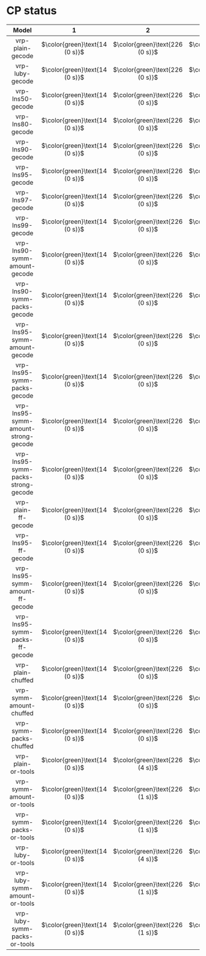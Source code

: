 # CP status
| $\text{Model}$ | $1$ | $2$ | $3$ | $4$ | $5$ | $6$ | $7$ | $8$ | $9$ | $10$ | $11$ | $12$ | $13$ | $14$ | $15$ | $16$ | $17$ | $18$ | $19$ | $20$ | $21$ |
|:-:| :---:|:---:|:---:|:---:|:---:|:---:|:---:|:---:|:---:|:---:|:---:|:---:|:---:|:---:|:---:|:---:|:---:|:---:|:---:|:---:|:---:|
$\text{vrp-plain-gecode}$ | $\color{green}\text{14 (0 s)}$ | $\color{green}\text{226 (0 s)}$ | $\color{green}\text{12 (0 s)}$ | $\color{green}\text{220 (0 s)}$ | $\color{green}\text{206 (0 s)}$ | $\color{green}\text{322 (0 s)}$ | $\color{orange}\text{201 (300 s)}$ | $\color{green}\text{186 (1 s)}$ | $\color{green}\text{436 (91 s)}$ | $\color{green}\text{244 (4 s)}$ | $\color{orange}\text{594 (300 s)}$ | $\color{orange}\text{449 (300 s)}$ | $\color{orange}\text{648 (300 s)}$ | $\color{orange}\text{725 (300 s)}$ | $\color{orange}\text{659 (300 s)}$ | $\color{orange}\text{451 (300 s)}$ | $\color{orange}\text{1324 (300 s)}$ | $\color{orange}\text{691 (300 s)}$ | $\color{orange}\text{554 (300 s)}$ | $\color{orange}\text{1139 (300 s)}$ | $\color{orange}\text{779 (300 s)}$ | 
$\text{vrp-luby-gecode}$ | $\color{green}\text{14 (0 s)}$ | $\color{green}\text{226 (0 s)}$ | $\color{green}\text{12 (0 s)}$ | $\color{green}\text{220 (0 s)}$ | $\color{green}\text{206 (0 s)}$ | $\color{green}\text{322 (0 s)}$ | $\color{green}\text{167 (14 s)}$ | $\color{green}\text{186 (0 s)}$ | $\color{green}\text{436 (0 s)}$ | $\color{green}\text{244 (0 s)}$ | $\color{orange}\text{597 (300 s)}$ | $\color{orange}\text{428 (300 s)}$ | $\color{orange}\text{704 (300 s)}$ | $\color{orange}\text{972 (300 s)}$ | $\color{orange}\text{901 (300 s)}$ | $\color{orange}\text{294 (300 s)}$ | $\color{orange}\text{1468 (300 s)}$ | $\color{orange}\text{806 (300 s)}$ | $\color{orange}\text{412 (300 s)}$ | $\color{orange}\text{1369 (300 s)}$ | $\color{orange}\text{687 (300 s)}$ | 
$\text{vrp-lns50-gecode}$ | $\color{green}\text{14 (0 s)}$ | $\color{green}\text{226 (0 s)}$ | $\color{green}\text{12 (0 s)}$ | $\color{green}\text{220 (0 s)}$ | $\color{green}\text{206 (0 s)}$ | $\color{green}\text{322 (0 s)}$ | $\color{green}\text{167 (0 s)}$ | $\color{green}\text{186 (0 s)}$ | $\color{green}\text{436 (0 s)}$ | $\color{green}\text{244 (0 s)}$ | $\color{orange}\text{569 (300 s)}$ | $\color{orange}\text{394 (300 s)}$ | $\color{orange}\text{680 (300 s)}$ | $\color{orange}\text{841 (300 s)}$ | $\color{orange}\text{839 (300 s)}$ | $\color{green}\text{286 (181 s)}$ | $\color{orange}\text{1235 (300 s)}$ | $\color{orange}\text{715 (300 s)}$ | $\color{orange}\text{395 (300 s)}$ | $\color{orange}\text{1208 (300 s)}$ | $\color{orange}\text{628 (300 s)}$ | 
$\text{vrp-lns80-gecode}$ | $\color{green}\text{14 (0 s)}$ | $\color{green}\text{226 (0 s)}$ | $\color{green}\text{12 (0 s)}$ | $\color{green}\text{220 (0 s)}$ | $\color{green}\text{206 (0 s)}$ | $\color{green}\text{322 (0 s)}$ | $\color{green}\text{167 (0 s)}$ | $\color{green}\text{186 (0 s)}$ | $\color{green}\text{436 (0 s)}$ | $\color{green}\text{244 (0 s)}$ | $\color{orange}\text{528 (300 s)}$ | $\color{orange}\text{375 (300 s)}$ | $\color{orange}\text{656 (300 s)}$ | $\color{orange}\text{794 (300 s)}$ | $\color{orange}\text{765 (300 s)}$ | $\color{green}\text{286 (13 s)}$ | $\color{orange}\text{1119 (300 s)}$ | $\color{orange}\text{675 (300 s)}$ | $\color{orange}\text{336 (300 s)}$ | $\color{orange}\text{1104 (300 s)}$ | $\color{orange}\text{600 (300 s)}$ | 
$\text{vrp-lns90-gecode}$ | $\color{green}\text{14 (0 s)}$ | $\color{green}\text{226 (0 s)}$ | $\color{green}\text{12 (0 s)}$ | $\color{green}\text{220 (0 s)}$ | $\color{green}\text{206 (0 s)}$ | $\color{green}\text{322 (0 s)}$ | $\color{green}\text{167 (0 s)}$ | $\color{green}\text{186 (0 s)}$ | $\color{green}\text{436 (0 s)}$ | $\color{green}\text{244 (0 s)}$ | $\color{orange}\text{512 (300 s)}$ | $\color{orange}\text{348 (300 s)}$ | $\color{orange}\text{648 (300 s)}$ | $\color{orange}\text{767 (300 s)}$ | $\color{orange}\text{782 (300 s)}$ | $\color{green}\text{286 (1 s)}$ | $\color{orange}\text{1101 (300 s)}$ | $\color{orange}\text{664 (300 s)}$ | $\color{green}\text{334 (41 s)}$ | $\color{orange}\text{1059 (300 s)}$ | $\color{orange}\text{569 (300 s)}$ | 
$\text{vrp-lns95-gecode}$ | $\color{green}\text{14 (0 s)}$ | $\color{green}\text{226 (0 s)}$ | $\color{green}\text{12 (0 s)}$ | $\color{green}\text{220 (0 s)}$ | $\color{green}\text{206 (0 s)}$ | $\color{green}\text{322 (0 s)}$ | $\color{green}\text{167 (0 s)}$ | $\color{green}\text{186 (0 s)}$ | $\color{green}\text{436 (0 s)}$ | $\color{green}\text{244 (0 s)}$ | $\color{orange}\text{490 (300 s)}$ | $\color{green}\text{346 (77 s)}$ | $\color{orange}\text{616 (300 s)}$ | $\color{orange}\text{715 (300 s)}$ | $\color{orange}\text{738 (300 s)}$ | $\color{green}\text{286 (6 s)}$ | $\color{orange}\text{1076 (300 s)}$ | $\color{orange}\text{662 (300 s)}$ | $\color{green}\text{334 (189 s)}$ | $\color{orange}\text{1068 (300 s)}$ | $\color{orange}\text{516 (300 s)}$ | 
$\text{vrp-lns97-gecode}$ | $\color{green}\text{14 (0 s)}$ | $\color{green}\text{226 (0 s)}$ | $\color{green}\text{12 (0 s)}$ | $\color{green}\text{220 (0 s)}$ | $\color{green}\text{206 (0 s)}$ | $\color{green}\text{322 (0 s)}$ | $\color{green}\text{167 (2 s)}$ | $\color{green}\text{186 (0 s)}$ | $\color{green}\text{436 (0 s)}$ | $\color{green}\text{244 (0 s)}$ | $\color{orange}\text{568 (300 s)}$ | $\color{green}\text{346 (187 s)}$ | $\color{orange}\text{704 (300 s)}$ | $\color{orange}\text{741 (300 s)}$ | $\color{orange}\text{818 (300 s)}$ | $\color{green}\text{286 (8 s)}$ | $\color{orange}\text{1154 (300 s)}$ | $\color{orange}\text{685 (300 s)}$ | $\color{green}\text{334 (32 s)}$ | $\color{orange}\text{1145 (300 s)}$ | $\color{orange}\text{568 (300 s)}$ | 
$\text{vrp-lns99-gecode}$ | $\color{green}\text{14 (0 s)}$ | $\color{green}\text{226 (0 s)}$ | $\color{green}\text{12 (0 s)}$ | $\color{green}\text{220 (0 s)}$ | $\color{green}\text{206 (0 s)}$ | $\color{green}\text{322 (0 s)}$ | $\color{orange}\text{215 (300 s)}$ | $\color{green}\text{186 (0 s)}$ | $\color{green}\text{436 (0 s)}$ | $\color{orange}\text{289 (300 s)}$ | $\color{orange}\text{600 (300 s)}$ | $\color{orange}\text{444 (300 s)}$ | $\color{orange}\text{734 (300 s)}$ | $\color{orange}\text{744 (300 s)}$ | $\color{orange}\text{822 (300 s)}$ | $\color{orange}\text{414 (300 s)}$ | $\color{orange}\text{1384 (300 s)}$ | $\color{orange}\text{642 (300 s)}$ | $\color{orange}\text{453 (300 s)}$ | $\color{orange}\text{1117 (300 s)}$ | $\color{orange}\text{638 (300 s)}$ | 
$\text{vrp-lns90-symm-amount-gecode}$ | $\color{green}\text{14 (0 s)}$ | $\color{green}\text{226 (0 s)}$ | $\color{green}\text{12 (0 s)}$ | $\color{green}\text{220 (0 s)}$ | $\color{green}\text{206 (0 s)}$ | $\color{green}\text{322 (0 s)}$ | $\color{green}\text{167 (0 s)}$ | $\color{green}\text{186 (0 s)}$ | $\color{green}\text{436 (0 s)}$ | $\color{green}\text{244 (0 s)}$ | $-$ | $\color{orange}\text{352 (300 s)}$ | $\color{orange}\text{574 (300 s)}$ | $-$ | $\color{orange}\text{828 (300 s)}$ | $\color{green}\text{286 (25 s)}$ | $-$ | $-$ | $-$ | $-$ | $-$ | 
$\text{vrp-lns90-symm-packs-gecode}$ | $\color{green}\text{14 (0 s)}$ | $\color{green}\text{226 (0 s)}$ | $\color{green}\text{12 (0 s)}$ | $\color{green}\text{220 (0 s)}$ | $\color{green}\text{206 (0 s)}$ | $\color{green}\text{322 (0 s)}$ | $\color{green}\text{167 (0 s)}$ | $\color{green}\text{186 (0 s)}$ | $\color{green}\text{436 (0 s)}$ | $\color{green}\text{244 (0 s)}$ | $\color{orange}\text{514 (300 s)}$ | $\color{green}\text{346 (185 s)}$ | $\color{orange}\text{670 (300 s)}$ | $\color{orange}\text{772 (300 s)}$ | $\color{orange}\text{758 (300 s)}$ | $\color{green}\text{286 (9 s)}$ | $\color{orange}\text{1101 (300 s)}$ | $\color{orange}\text{652 (300 s)}$ | $\color{green}\text{334 (54 s)}$ | $\color{orange}\text{1076 (300 s)}$ | $\color{orange}\text{577 (300 s)}$ | 
$\text{vrp-lns95-symm-amount-gecode}$ | $\color{green}\text{14 (0 s)}$ | $\color{green}\text{226 (0 s)}$ | $\color{green}\text{12 (0 s)}$ | $\color{green}\text{220 (0 s)}$ | $\color{green}\text{206 (0 s)}$ | $\color{green}\text{322 (0 s)}$ | $\color{green}\text{167 (0 s)}$ | $\color{green}\text{186 (0 s)}$ | $\color{green}\text{436 (0 s)}$ | $\color{green}\text{244 (0 s)}$ | $-$ | $-$ | $\color{orange}\text{678 (300 s)}$ | $-$ | $\color{orange}\text{797 (300 s)}$ | $\color{green}\text{286 (53 s)}$ | $-$ | $-$ | $-$ | $-$ | $-$ | 
$\text{vrp-lns95-symm-packs-gecode}$ | $\color{green}\text{14 (0 s)}$ | $\color{green}\text{226 (0 s)}$ | $\color{green}\text{12 (0 s)}$ | $\color{green}\text{220 (0 s)}$ | $\color{green}\text{206 (0 s)}$ | $\color{green}\text{322 (0 s)}$ | $\color{green}\text{167 (5 s)}$ | $\color{green}\text{186 (0 s)}$ | $\color{green}\text{436 (0 s)}$ | $\color{green}\text{244 (0 s)}$ | $\color{orange}\text{503 (300 s)}$ | $\color{orange}\text{348 (300 s)}$ | $\color{orange}\text{610 (300 s)}$ | $\color{orange}\text{792 (300 s)}$ | $\color{orange}\text{803 (300 s)}$ | $\color{green}\text{286 (14 s)}$ | $\color{orange}\text{1155 (300 s)}$ | $\color{orange}\text{620 (300 s)}$ | $\color{green}\text{334 (100 s)}$ | $\color{orange}\text{1075 (300 s)}$ | $\color{orange}\text{529 (300 s)}$ | 
$\text{vrp-lns95-symm-amount-strong-gecode}$ | $\color{green}\text{14 (0 s)}$ | $\color{green}\text{226 (0 s)}$ | $\color{green}\text{12 (0 s)}$ | $\color{green}\text{220 (0 s)}$ | $\color{green}\text{206 (0 s)}$ | $\color{green}\text{322 (0 s)}$ | $\color{green}\text{167 (0 s)}$ | $\color{green}\text{186 (0 s)}$ | $\color{green}\text{436 (0 s)}$ | $\color{green}\text{244 (0 s)}$ | $-$ | $-$ | $\color{orange}\text{624 (300 s)}$ | $-$ | $-$ | $-$ | $-$ | $-$ | $-$ | $-$ | $-$ | 
$\text{vrp-lns95-symm-packs-strong-gecode}$ | $\color{green}\text{14 (0 s)}$ | $\color{green}\text{226 (0 s)}$ | $\color{green}\text{12 (0 s)}$ | $\color{green}\text{220 (0 s)}$ | $\color{green}\text{206 (0 s)}$ | $\color{green}\text{322 (0 s)}$ | $\color{green}\text{167 (0 s)}$ | $\color{green}\text{186 (0 s)}$ | $\color{green}\text{436 (0 s)}$ | $\color{green}\text{244 (0 s)}$ | $-$ | $-$ | $\color{orange}\text{624 (300 s)}$ | $-$ | $-$ | $-$ | $-$ | $-$ | $-$ | $-$ | $-$ | 
$\text{vrp-plain-ff-gecode}$ | $\color{green}\text{14 (0 s)}$ | $\color{green}\text{226 (0 s)}$ | $\color{green}\text{12 (0 s)}$ | $\color{green}\text{220 (0 s)}$ | $\color{green}\text{206 (0 s)}$ | $\color{green}\text{322 (0 s)}$ | $\color{orange}\text{201 (300 s)}$ | $\color{green}\text{186 (1 s)}$ | $\color{green}\text{436 (92 s)}$ | $\color{green}\text{244 (4 s)}$ | $\color{orange}\text{594 (300 s)}$ | $\color{orange}\text{449 (300 s)}$ | $\color{orange}\text{648 (300 s)}$ | $\color{orange}\text{725 (300 s)}$ | $\color{orange}\text{659 (300 s)}$ | $\color{orange}\text{451 (300 s)}$ | $\color{orange}\text{1315 (300 s)}$ | $\color{orange}\text{691 (300 s)}$ | $\color{orange}\text{554 (300 s)}$ | $\color{orange}\text{1130 (300 s)}$ | $\color{orange}\text{779 (300 s)}$ | 
$\text{vrp-lns95-ff-gecode}$ | $\color{green}\text{14 (0 s)}$ | $\color{green}\text{226 (0 s)}$ | $\color{green}\text{12 (0 s)}$ | $\color{green}\text{220 (0 s)}$ | $\color{green}\text{206 (0 s)}$ | $\color{green}\text{322 (0 s)}$ | $\color{green}\text{167 (0 s)}$ | $\color{green}\text{186 (0 s)}$ | $\color{green}\text{436 (0 s)}$ | $\color{green}\text{244 (0 s)}$ | $\color{orange}\text{490 (300 s)}$ | $\color{green}\text{346 (77 s)}$ | $\color{orange}\text{612 (300 s)}$ | $\color{orange}\text{717 (300 s)}$ | $\color{orange}\text{738 (300 s)}$ | $\color{green}\text{286 (6 s)}$ | $\color{orange}\text{1076 (300 s)}$ | $\color{orange}\text{662 (300 s)}$ | $\color{green}\text{334 (187 s)}$ | $\color{orange}\text{1068 (300 s)}$ | $\color{orange}\text{516 (300 s)}$ | 
$\text{vrp-lns95-symm-amount-ff-gecode}$ | $\color{green}\text{14 (0 s)}$ | $\color{green}\text{226 (0 s)}$ | $\color{green}\text{12 (0 s)}$ | $\color{green}\text{220 (0 s)}$ | $\color{green}\text{206 (0 s)}$ | $\color{green}\text{322 (0 s)}$ | $\color{green}\text{167 (0 s)}$ | $\color{green}\text{186 (0 s)}$ | $\color{green}\text{436 (0 s)}$ | $\color{green}\text{244 (0 s)}$ | $\color{orange}\text{526 (300 s)}$ | $-$ | $\color{orange}\text{582 (300 s)}$ | $-$ | $\color{orange}\text{885 (300 s)}$ | $\color{green}\text{286 (29 s)}$ | $-$ | $-$ | $\color{green}\text{334 (210 s)}$ | $-$ | $-$ | 
$\text{vrp-lns95-symm-packs-ff-gecode}$ | $\color{green}\text{14 (0 s)}$ | $\color{green}\text{226 (0 s)}$ | $\color{green}\text{12 (0 s)}$ | $\color{green}\text{220 (0 s)}$ | $\color{green}\text{206 (0 s)}$ | $\color{green}\text{322 (0 s)}$ | $\color{green}\text{167 (5 s)}$ | $\color{green}\text{186 (0 s)}$ | $\color{green}\text{436 (0 s)}$ | $\color{green}\text{244 (0 s)}$ | $\color{orange}\text{502 (300 s)}$ | $\color{green}\text{346 (212 s)}$ | $\color{orange}\text{592 (300 s)}$ | $\color{orange}\text{742 (300 s)}$ | $\color{orange}\text{783 (300 s)}$ | $\color{orange}\text{287 (300 s)}$ | $\color{orange}\text{1155 (300 s)}$ | $\color{orange}\text{682 (300 s)}$ | $\color{green}\text{334 (180 s)}$ | $\color{orange}\text{1074 (300 s)}$ | $\color{orange}\text{550 (300 s)}$ | 
$\text{vrp-plain-chuffed}$ | $\color{green}\text{14 (0 s)}$ | $\color{green}\text{226 (0 s)}$ | $\color{green}\text{12 (0 s)}$ | $\color{green}\text{220 (0 s)}$ | $\color{green}\text{206 (0 s)}$ | $\color{green}\text{322 (0 s)}$ | $\color{green}\text{167 (15 s)}$ | $\color{green}\text{186 (0 s)}$ | $\color{green}\text{436 (15 s)}$ | $\color{green}\text{244 (3 s)}$ | $\color{orange}\text{963 (300 s)}$ | $\color{orange}\text{833 (300 s)}$ | $\color{orange}\text{1126 (300 s)}$ | $\color{orange}\text{1449 (300 s)}$ | $\color{orange}\text{1292 (228 s)}$ | $\color{orange}\text{487 (300 s)}$ | $-$ | $\color{orange}\text{1321 (300 s)}$ | $\color{orange}\text{795 (300 s)}$ | $-$ | $\color{orange}\text{2104 (300 s)}$ | 
$\text{vrp-symm-amount-chuffed}$ | $\color{green}\text{14 (0 s)}$ | $\color{green}\text{226 (0 s)}$ | $\color{green}\text{12 (0 s)}$ | $\color{green}\text{220 (0 s)}$ | $\color{green}\text{206 (0 s)}$ | $\color{green}\text{322 (0 s)}$ | $\color{green}\text{167 (126 s)}$ | $\color{green}\text{186 (0 s)}$ | $\color{green}\text{436 (0 s)}$ | $\color{green}\text{244 (1 s)}$ | $-$ | $-$ | $\color{orange}\text{1126 (300 s)}$ | $-$ | $-$ | $-$ | $-$ | $-$ | $-$ | $-$ | $-$ | 
$\text{vrp-symm-packs-chuffed}$ | $\color{green}\text{14 (0 s)}$ | $\color{green}\text{226 (0 s)}$ | $\color{green}\text{12 (0 s)}$ | $\color{green}\text{220 (0 s)}$ | $\color{green}\text{206 (0 s)}$ | $\color{green}\text{322 (0 s)}$ | $\color{green}\text{167 (22 s)}$ | $\color{green}\text{186 (0 s)}$ | $\color{green}\text{436 (1 s)}$ | $\color{green}\text{244 (0 s)}$ | $\color{orange}\text{756 (300 s)}$ | $\color{orange}\text{785 (300 s)}$ | $\color{orange}\text{1126 (300 s)}$ | $\color{orange}\text{1089 (300 s)}$ | $-$ | $\color{orange}\text{694 (300 s)}$ | $-$ | $\color{orange}\text{1779 (300 s)}$ | $\color{orange}\text{765 (300 s)}$ | $-$ | $\color{orange}\text{993 (300 s)}$ | 
$\text{vrp-plain-or-tools}$ | $\color{green}\text{14 (0 s)}$ | $\color{green}\text{226 (4 s)}$ | $\color{green}\text{12 (0 s)}$ | $\color{green}\text{220 (6 s)}$ | $\color{green}\text{206 (0 s)}$ | $\color{green}\text{322 (1 s)}$ | $\color{orange}\text{408 (300 s)}$ | $\color{green}\text{186 (5 s)}$ | $\color{orange}\text{617 (300 s)}$ | $\color{green}\text{244 (222 s)}$ | $\color{orange}\text{1669 (300 s)}$ | $\color{orange}\text{1605 (300 s)}$ | $\color{orange}\text{1734 (300 s)}$ | $-$ | $-$ | $\color{orange}\text{998 (300 s)}$ | $-$ | $-$ | $\color{orange}\text{1521 (300 s)}$ | $-$ | $\color{orange}\text{2115 (300 s)}$ | 
$\text{vrp-symm-amount-or-tools}$ | $\color{green}\text{14 (0 s)}$ | $\color{green}\text{226 (1 s)}$ | $\color{green}\text{12 (0 s)}$ | $\color{green}\text{220 (1 s)}$ | $\color{green}\text{206 (0 s)}$ | $\color{green}\text{322 (0 s)}$ | $\color{green}\text{167 (245 s)}$ | $\color{green}\text{186 (3 s)}$ | $\color{green}\text{436 (9 s)}$ | $\color{green}\text{244 (202 s)}$ | $-$ | $\color{orange}\text{1462 (300 s)}$ | $\color{orange}\text{1610 (300 s)}$ | $-$ | $-$ | $\color{orange}\text{574 (300 s)}$ | $-$ | $-$ | $\color{orange}\text{990 (300 s)}$ | $-$ | $-$ | 
$\text{vrp-symm-packs-or-tools}$ | $\color{green}\text{14 (0 s)}$ | $\color{green}\text{226 (1 s)}$ | $\color{green}\text{12 (0 s)}$ | $\color{green}\text{220 (2 s)}$ | $\color{green}\text{206 (0 s)}$ | $\color{green}\text{322 (0 s)}$ | $\color{orange}\text{398 (300 s)}$ | $\color{green}\text{186 (3 s)}$ | $\color{green}\text{436 (41 s)}$ | $\color{green}\text{244 (20 s)}$ | $-$ | $-$ | $\color{orange}\text{1610 (300 s)}$ | $-$ | $-$ | $\color{orange}\text{850 (300 s)}$ | $-$ | $-$ | $\color{orange}\text{1404 (300 s)}$ | $-$ | $-$ | 
$\text{vrp-luby-or-tools}$ | $\color{green}\text{14 (0 s)}$ | $\color{green}\text{226 (4 s)}$ | $\color{green}\text{12 (0 s)}$ | $\color{green}\text{220 (4 s)}$ | $\color{green}\text{206 (0 s)}$ | $\color{green}\text{322 (1 s)}$ | $\color{orange}\text{408 (300 s)}$ | $\color{green}\text{186 (8 s)}$ | $\color{orange}\text{616 (300 s)}$ | $\color{green}\text{244 (197 s)}$ | $\color{orange}\text{1668 (300 s)}$ | $\color{orange}\text{1598 (300 s)}$ | $\color{orange}\text{1634 (300 s)}$ | $-$ | $-$ | $\color{orange}\text{1006 (300 s)}$ | $-$ | $-$ | $\color{orange}\text{1521 (300 s)}$ | $-$ | $\color{orange}\text{2113 (300 s)}$ | 
$\text{vrp-luby-symm-amount-or-tools}$ | $\color{green}\text{14 (0 s)}$ | $\color{green}\text{226 (1 s)}$ | $\color{green}\text{12 (0 s)}$ | $\color{green}\text{220 (1 s)}$ | $\color{green}\text{206 (0 s)}$ | $\color{green}\text{322 (0 s)}$ | $\color{green}\text{167 (242 s)}$ | $\color{green}\text{186 (3 s)}$ | $\color{green}\text{436 (9 s)}$ | $\color{green}\text{244 (204 s)}$ | $-$ | $\color{orange}\text{1460 (300 s)}$ | $\color{orange}\text{1610 (300 s)}$ | $-$ | $-$ | $\color{orange}\text{575 (300 s)}$ | $-$ | $-$ | $\color{orange}\text{990 (300 s)}$ | $-$ | $-$ | 
$\text{vrp-luby-symm-packs-or-tools}$ | $\color{green}\text{14 (0 s)}$ | $\color{green}\text{226 (1 s)}$ | $\color{green}\text{12 (0 s)}$ | $\color{green}\text{220 (2 s)}$ | $\color{green}\text{206 (0 s)}$ | $\color{green}\text{322 (0 s)}$ | $\color{orange}\text{398 (300 s)}$ | $\color{green}\text{186 (3 s)}$ | $\color{green}\text{436 (40 s)}$ | $\color{green}\text{244 (20 s)}$ | $-$ | $-$ | $\color{orange}\text{1610 (300 s)}$ | $-$ | $-$ | $\color{orange}\text{850 (300 s)}$ | $-$ | $-$ | $\color{orange}\text{1404 (300 s)}$ | $-$ | $-$ | 

